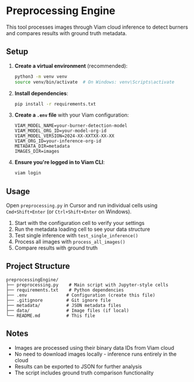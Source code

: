 # Preprocessing Engine

This tool processes images through Viam cloud inference to detect burners and compares results with ground truth metadata.

## Setup

1. **Create a virtual environment** (recommended):

    ```bash
    python3 -m venv venv
    source venv/bin/activate  # On Windows: venv\Scripts\activate
    ```

2. **Install dependencies**:

    ```bash
    pip install -r requirements.txt
    ```

3. **Create a `.env` file** with your Viam configuration:

    ```
    VIAM_MODEL_NAME=your-burner-detection-model
    VIAM_MODEL_ORG_ID=your-model-org-id
    VIAM_MODEL_VERSION=2024-XX-XXTXX-XX-XX
    VIAM_ORG_ID=your-inference-org-id
    METADATA_DIR=metadata
    IMAGES_DIR=images
    ```

4. **Ensure you're logged in to Viam CLI**:
    ```bash
    viam login
    ```

## Usage

Open `preprocessing.py` in Cursor and run individual cells using `Cmd+Shift+Enter` (or `Ctrl+Shift+Enter` on Windows).

1. Start with the configuration cell to verify your settings
2. Run the metadata loading cell to see your data structure
3. Test single inference with `test_single_inference()`
4. Process all images with `process_all_images()`
5. Compare results with ground truth

## Project Structure

```
preprocessingEngine/
├── preprocessing.py    # Main script with Jupyter-style cells
├── requirements.txt    # Python dependencies
├── .env               # Configuration (create this file)
├── .gitignore         # Git ignore file
├── metadata/          # JSON metadata files
├── data/              # Image files (if local)
└── README.md          # This file
```

## Notes

-   Images are processed using their binary data IDs from Viam cloud
-   No need to download images locally - inference runs entirely in the cloud
-   Results can be exported to JSON for further analysis
-   The script includes ground truth comparison functionality

